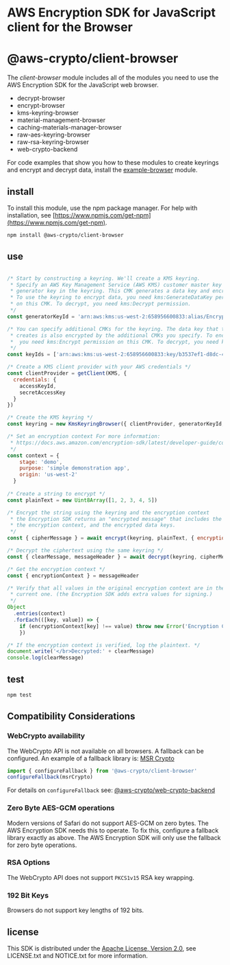 # AWS Encryption SDK for JavaScript client for the Browser

# @aws-crypto/client-browser

The *client-browser* module includes all of the modules you need to use the AWS Encryption SDK for
the JavaScript web browser.

* decrypt-browser
* encrypt-browser
* kms-keyring-browser
* material-management-browser
* caching-materials-manager-browser
* raw-aes-keyring-browser
* raw-rsa-keyring-browser
* web-crypto-backend

For code examples that show you how to these modules to create keyrings and encrypt and decrypt data, install the [example-browser](https://github.com/awslabs/aws-encryption-sdk-javascript/tree/master/modules/example-browser) module. 
## install

To install this module, use the npm package manager. For help with installation, see
[https://www.npmjs.com/get-npm](https://www.npmjs.com/get-npm). 

```sh
npm install @aws-crypto/client-browser
```

## use

```javascript

/* Start by constructing a keyring. We'll create a KMS keyring.
 * Specify an AWS Key Management Service (AWS KMS) customer master key (CMK) to be the
 * generator key in the keyring. This CMK generates a data key and encrypts it. 
 * To use the keyring to encrypt data, you need kms:GenerateDataKey permission 
 * on this CMK. To decrypt, you need kms:Decrypt permission. 
 */
const generatorKeyId = 'arn:aws:kms:us-west-2:658956600833:alias/EncryptDecrypt'

/* You can specify additional CMKs for the keyring. The data key that the generator key
 * creates is also encrypted by the additional CMKs you specify. To encrypt data, 
 *  you need kms:Encrypt permission on this CMK. To decrypt, you need kms:Decrypt permission.
 */ 
const keyIds = ['arn:aws:kms:us-west-2:658956600833:key/b3537ef1-d8dc-4780-9f5a-55776cbb2f7f']

/* Create a KMS client provider with your AWS credentials */
const clientProvider = getClient(KMS, {
  credentials: {
    accessKeyId,
    secretAccessKey
  }
})

/* Create the KMS keyring */
const keyring = new KmsKeyringBrowser({ clientProvider, generatorKeyId, keyIds })

/* Set an encryption context For more information: 
 * https://docs.aws.amazon.com/encryption-sdk/latest/developer-guide/concepts.html#encryption-context
 */
const context = {
    stage: 'demo',
    purpose: 'simple demonstration app',
    origin: 'us-west-2'
  }
 
/* Create a string to encrypt */
const plainText = new Uint8Array([1, 2, 3, 4, 5])

/* Encrypt the string using the keyring and the encryption context 
 * the Encryption SDK returns an "encrypted message" that includes the ciphertext, 
 * the encryption context, and the encrypted data keys.
 */ 
const { cipherMessage } = await encrypt(keyring, plainText, { encryptionContext: context })

/* Decrypt the ciphertext using the same keyring */
const { clearMessage, messageHeader } = await decrypt(keyring, cipherMessage)

/* Get the encryption context */
const { encryptionContext } = messageHeader

/* Verify that all values in the original encryption context are in the 
 * current one. (the Encryption SDK adds extra values for signing.) 
 */
Object
  .entries(context)
  .forEach(([key, value]) => {
    if (encryptionContext[key] !== value) throw new Error('Encryption Context does not match expected values')
    })

/* If the encryption context is verified, log the plaintext. */
document.write('</br>Decrypted:' + clearMessage)
console.log(clearMessage)

```

## test

```sh
npm test
```

## Compatibility Considerations

### WebCrypto availability

The WebCrypto API is not available on all browsers.
A fallback can be configured.
An example of a fallback library is:
[MSR Crypto](https://www.microsoft.com/en-us/research/project/msr-javascript-cryptography-library/)
```javascript
import { configureFallback } from '@aws-crypto/client-browser'
configureFallback(msrCrypto)
```

For details on `configureFallback` see: [@aws-crypto/web-crypto-backend](https://npmjs.com/package/@aws-crypto/web-crypto-backend)

### Zero Byte AES-GCM operations

Modern versions of Safari do not support AES-GCM on zero bytes.
The AWS Encryption SDK needs this to operate.
To fix this, configure a fallback library exactly as above.
The AWS Encryption SDK will only use the fallback for zero byte operations.

### RSA Options

The WebCrypto API does not support `PKCS1v15` RSA key wrapping.

### 192 Bit Keys

Browsers do not support key lengths of 192 bits.

## license

This SDK is distributed under the
[Apache License, Version 2.0](http://www.apache.org/licenses/LICENSE-2.0),
see LICENSE.txt and NOTICE.txt for more information.

